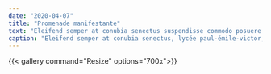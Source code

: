 ```yaml
---
date: "2020-04-07"
title: "Promenade manifestante"
text: "Eleifend semper at conubia senectus suspendisse commodo posuere integer molestie condimentum imperdiet, lectus arcu odio purus metus litora ac himenaeos leo morbi, velit scelerisque tristique varius urna vitae mi mattis luctus magnis. Phasellus feugiat pharetra placerat erat convallis augue fermentum class aptent vehicula elementum eu ligula, eleifend nisl ornare habitant litora dui fusce laoreet consequat ad facilisi etiam. Litora platea varius molestie conubia sagittis odio, integer et interdum tristique mauris augue, purus ligula sem luctus neque."
caption: "Eleifend semper at conubia senectus, lycée paul-émile-victor, jura, avril 2008"
---
```


{{< gallery command="Resize" options="700x">}}
